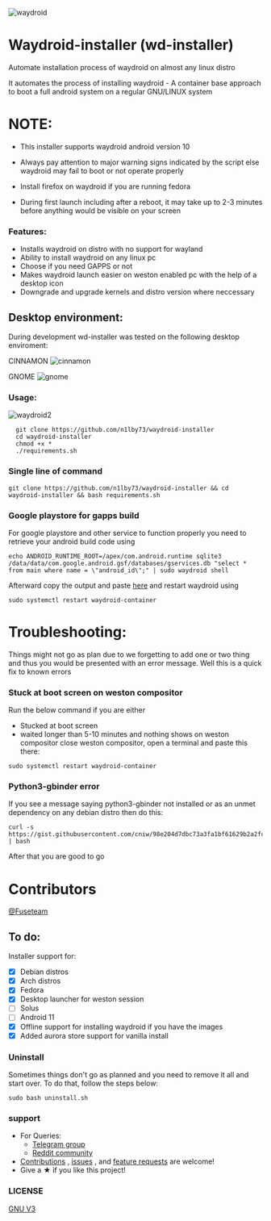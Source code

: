 ![waydroid](https://user-images.githubusercontent.com/65239245/163730035-ca89be56-e56f-4827-a736-0d87d879301e.png)


# Waydroid-installer (wd-installer)

Automate installation process of waydroid on almost any linux distro


It automates the process of installing waydroid - A container base approach to boot a full android system on a regular GNU/LINUX system

# NOTE:
- This installer supports waydroid android version 10

- Always pay attention to major warning signs indicated by the script else waydroid may fail to boot or not operate properly

- Install firefox on waydroid if you are running fedora 

- During first launch including after a reboot, it may take up to 2-3 minutes before anything would be visible on your screen 

### Features:
- Installs waydroid on distro with no support for wayland
- Ability to install waydroid on any linux pc
- Choose if you need GAPPS or not
- Makes waydroid launch easier on weston enabled pc with the help of a desktop icon
- Downgrade and upgrade kernels and distro version where neccessary

<!-- ### Compatibility
To check if waydroid is compatible with your device, kindly run:
```

```
If the above command outputs
```

```
Then neither waydroid nor this installer is compatible with your device -->

## Desktop environment:
 During development wd-installer was tested on the following desktop enviroment:

CINNAMON
![cinnamon](https://user-images.githubusercontent.com/65239245/163730741-942e1e89-d6cf-4c78-95dc-d03346824127.png)


GNOME
![gnome](https://user-images.githubusercontent.com/65239245/163759181-b291bdc9-1f02-498a-ab98-ac2d34c6dfad.png)



### Usage:
![waydroid2](https://user-images.githubusercontent.com/65239245/163733897-b2ca876a-381b-41b5-a692-d757184fbd43.png)

```
  git clone https://github.com/n1lby73/waydroid-installer
  cd waydroid-installer
  chmod +x *
  ./requirements.sh
```  
### Single line of command
``` 
git clone https://github.com/n1lby73/waydroid-installer && cd waydroid-installer && bash requirements.sh 
```
### Google playstore for gapps build
For google playstore and other service to function properly you need to retrieve your android build code using 
```
echo ANDROID_RUNTIME_ROOT=/apex/com.android.runtime sqlite3 /data/data/com.google.android.gsf/databases/gservices.db "select * from main where name = \"android_id\";" | sudo waydroid shell
 ```
Afterward copy the output and paste [here](https://www.google.com/android/uncertified/) and restart waydroid using 
```
sudo systemctl restart waydroid-container
```

# Troubleshooting:
Things might not go as plan due to we forgetting to add one or two thing and thus you would be presented with an error message. Well this is a quick fix to known errors

### Stuck at boot screen on weston compositor
Run the below command if you are either
- Stucked at boot screen
- waited longer than 5-10 minutes and nothing shows on weston compositor
close weston compositor, open a terminal and paste this there:
```
sudo systemctl restart waydroid-container
```
### Python3-gbinder error
If you see a message saying python3-gbinder not installed or as an unmet dependency on any debian distro then do this:
```
curl -s https://gist.githubusercontent.com/cniw/98e204d7dbc73a3fa1bf61629b2a2fc1/raw | bash
```

After that you are good to go
# Contributors
[@Fuseteam](https://github.com/Fuseteam)

## To do:
Installer support for:
- [x] Debian distros
- [x] Arch distros
- [x] Fedora
- [x] Desktop launcher for weston session
- [ ] Solus
- [ ] Android 11
- [x] Offline support for installing waydroid if you have the images
- [x] Added aurora store support for vanilla install

### Uninstall

Sometimes things don't go as planned and you need to remove it all and start over. To do that, follow the steps below:

```
sudo bash uninstall.sh 
```
### support
- For Queries: 
  - [Telegram group](https://t.me/waydroid)
  - [Reddit community](https://www.reddit.com/r/waydroid/)
- [Contributions](https://github.com/n1lby73/waydroid-installer/pulls) , [issues](https://github.com/n1lby73/waydroid-installer/issues) , and [feature requests](https://github.com/n1lby73/waydroid-installer/discussions) are welcome!
- Give a ★ if you like this project!

### LICENSE
[GNU V3](LICENSE)
